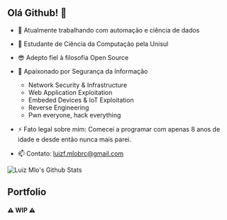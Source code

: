 ## Olá Github! 👋

- 🔭 Atualmente trabalhando com automação e ciência de dados
- 🌱 Estudante de Ciência da Computação pela Unisul
- 😎 Adepto fiel à filosofia Open Source
- 💬 Apaixonado por Segurança da Informação
  - Network Security & Infrastructure
  - Web Application Exploitation
  - Embeded Devices & IoT Exploitation
  - Reverse Engineering
  - Pwn everyone, hack everything

- ⚡ Fato legal sobre mim: Comecei a programar com apenas 8 anos de idade e desde então nunca mais parei. 
- 📫 Contato: luizf.mlobrc@gmail.com

![Luiz Mlo's Github Stats](https://github-readme-stats.vercel.app/api?username=luizmlo&count_private=true)


## Portfolio
#### ⚠ WIP ⚠
